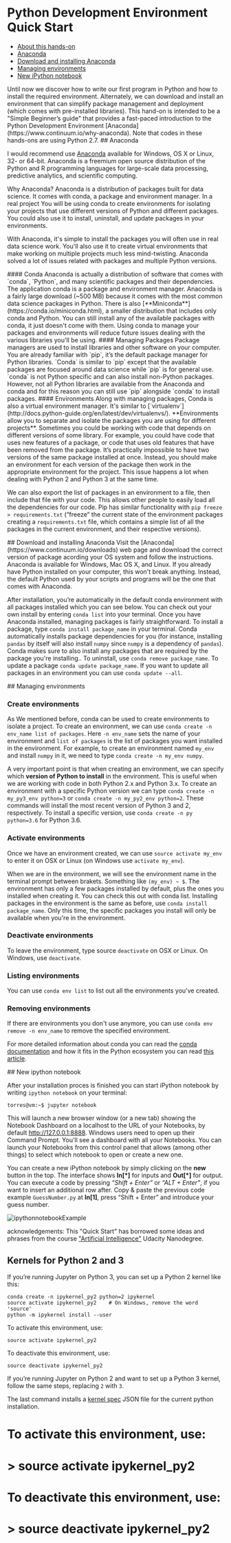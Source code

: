 # Python Development Environment Quick Start

* [About this hands-on](#about)
* [Anaconda](#AnacondaChapter)
* [Download and installing Anaconda](#installing)
* [Managing environments](#managing)
* [New iPython notebook](#ipython)

<a name="about"/>
Until now we discover how to write our first program in Python and how to install the required environment.  Alternately, we can download and install an environment that can simplify package management and deployment (which comes with pre-installed libraries). 
This hand-on is intended to be a "Simple Beginner’s guide" that provides a fast-paced introduction to the Python Development Environment  [Anaconda](https://www.continuum.io/why-anaconda). Note that codes in these hands-ons are using Python 2.7.

<a name="AnacondaChapter"/>
## Anaconda
 
I would recommend use [Anaconda](https://www.continuum.io/why-anaconda) available for Windows, OS X or Linux, 32- or 64-bit. Anaconda is a freemium open source distribution of the Python and R programming languages for large-scale data processing, predictive analytics, and scientific computing.

Why Anaconda? Anaconda is a distribution of packages built for data science. It comes with conda, a package and environment manager. In a real project You will be using conda to create environments for isolating your projects that use different versions of Python and different packages. You could also use it to install, uninstall, and update packages in your environments. 

With Anaconda, it's simple to install the packages you will often use in real data science work. You'll also use it to create virtual environments that make working on multiple projects much less mind-twisting. Anaconda solved a lot of issues related with packages and multiple Python versions. 

<a name="Conda"/>
#### Conda
Anaconda is actually a distribution of software that comes with `conda`, `Python`, and many scientific packages and their dependencies. The application conda is a package and environment manager. Anaconda is a fairly large download (~500 MB) because it comes with the most common data science packages in Python. There is also [**Miniconda**](https://conda.io/miniconda.html), a smaller distribution that includes only conda and Python. You can still install any of the available packages with conda, it just doesn't come with them. Using conda to manage your packages and environments will reduce future issues dealing with the various libraries you'll be using. 

<a name="managing"/>
#### Managing Packages
Package managers are used to install libraries and other software on your computer. You are already familiar with `pip`, it’s the default package manager for Python libraries. `Conda` is similar to `pip` except that the available packages are focused around data science while `pip` is for general use. `conda` is not Python specific and can also install non-Python packages. However, not all Python libraries are available from the Anaconda and conda and for this reason you can still use `pip` alongside `conda` to install packages.

<a name="environments"/>
#### Environments
Along with managing packages, Conda is also a virtual environment manager. It's similar to [`virtualenv`](http://docs.python-guide.org/en/latest/dev/virtualenvs/). **Environments allow you to separate and isolate the packages you are using for different projects**. Sometimes you could be working with code that depends on different versions of some library. For example, you could have code that uses new features of a package, or code that uses old features that have been removed from the package. It’s practically impossible to have two versions of the same package installed at once. Instead, you should make an environment for each version of the package then work in the appropriate environment for the project.  This issue happens a lot when dealing with Python 2 and Python 3 at the same time.

We can also export the list of packages in an environment to a file, then include that file with your code. This allows other people to easily load all the dependencies for our code. Pip has similar functionality with `pip freeze > requirements.txt` (“freeze” the current state of the environment packages creating a `requirements.txt` file, which contains a simple list of all the packages in the current environment, and their respective versions).

<a name="installing"/>
## Download and installing Anaconda
Visit the [Anaconda](https://www.continuum.io/downloads) web page and download the correct version of package acording your OS system and follow the instructions. Anaconda is available for Windows, Mac OS X, and Linux.  If you already have Python installed on your computer, this won't break anything. Instead, the default Python used by your scripts and programs will be the one that comes with Anaconda.

After installation, you’re automatically in the default conda environment with all packages installed which you can see below. You can check out your own install by entering `conda list` into your terminal. Once you have Anaconda installed, managing packages is fairly straightforward. To install a package, type `conda install package_name` in your terminal. Conda  automatically installs package dependencies for you (for instance, installing `pandas` by itself will also install `numpy` since `numpy` is a dependency of `pandas`). Conda makes sure to also install any packages that are required by the package you're installing..  To uninstall, use `conda remove package_name`. To update a package `conda update package_name`. If you want to update all packages in an environment you can use `conda update --all`. 


<a name="managing"/>
## Managing environments

### Create environments
As  We mentioned before, conda can be used to create environments to isolate a project. To create an environment, we can use `conda create -n env_name list of packages`. Here `-n env_name` sets the name of your environment and `list of packages` is the list of packages you want installed in the environment. For example, to create an environment named `my_env` and install `numpy` in it, we need to type `conda create -n my_env numpy`.


A very important point is that when creating an environment, we can specify which **version of Python to install** in the environment. This is useful when we are working with code in both Python 2.x and Python 3.x. To create an environment with a specific Python version we can type `conda create -n my_py3_env python=3` or `conda create -n my_py2_env python=2`. These commands will install the most recent version of Python 3 and 2, respectively. To install a specific version, use `conda create -n py python=3.6` for Python 3.6.

### Activate environments
Once we have an environment created, we can use `source activate my_env` to enter it on OSX or Linux (on Windows use `activate my_env`).

When we are in the environment, we will see the environment name in the terminal prompt between brakets. Something like `(my_env) ~ $`. The environment has only a few packages installed by default, plus the ones you installed when creating it. You can check this out with conda list. Installing packages in the environment is the same as before, use `conda install package_name`. Only this time, the specific packages you install will only be available when you're in the environment. 

### Deactivate environments
To leave the environment, type source `deactivate` on OSX or Linux. On Windows, use `deactivate`.

### Listing environments
You can use `conda env list` to list out all the environments you've created. 

### Removing environments
If there are environments you don't use anymore, you can use `conda env remove -n env_name` to remove the specified environment.

For more detailed information about conda you can read the [conda documentation](https://conda.io/docs/using/index.html)  and how it fits in the Python ecosystem you can read [this article](https://jakevdp.github.io/blog/2016/08/25/conda-myths-and-misconceptions/).


<a name="ipython"/>
## New ipython notebook

After your installation proces is finished you can start iPython notebook by writing `ipython notebook` on your terminal:
``` 
torres@vm:~$ jupyter notebook

```


This will launch a new browser window (or a new tab) showing the Notebook Dashboard on a localhost to the URL of your Notebooks, by default http://127.0.0.1:8888. Windows users need to open up their Command Prompt. You'll see a dashboard with all your Notebooks. You can launch your Notebooks from this control panel that allows (among other things) to select which notebook to open or create a new one. 


You can create a new iPython notebook by simply clicking on the **new** button  in the top. The interface shows **In\[\*\]**  for inputs and **Out\[\*\]** for output. You can execute a code by pressing *“Shift + Enter”* or *“ALT + Enter”*, if you want to insert an additional row after.  Copy \& paste the previous code example `GuessNumber.py` at **In\[1\]**, press “Shift + Enter” and introduce your guess number.

![ipythonnotebookExample](https://github.com/jorditorresBCN/Python-Quick-Start/blob/master/img/ipythonnotebookExample.png)


acknowledgements: This "Quick Start" has borrowed some ideas and phrases from the course ["Artificial Intelligence"](https://www.udacity.com) Udacity Nanodegree.

##  Kernels for Python 2 and 3
If you’re running Jupyter on Python 3, you can set up a Python 2 kernel like this:
```
conda create -n ipykernel_py2 python=2 ipykernel
source activate ipykernel_py2    # On Windows, remove the word 'source'
python -m ipykernel install --user
```

To activate this environment, use:
```
source activate ipykernel_py2
```

To deactivate this environment, use:

```
source deactivate ipykernel_py2
```


If you’re running Jupyter on Python 2 and want to set up a Python 3 kernel, follow the same steps, replacing `2` with `3`.

The last command installs a [kernel spec](https://jupyter-client.readthedocs.io/en/latest/kernels.html#kernelspecs) JSON file for the current python installation.


#
# To activate this environment, use:
# > source activate ipykernel_py2
#
# To deactivate this environment, use:
# > source deactivate ipykernel_py2



